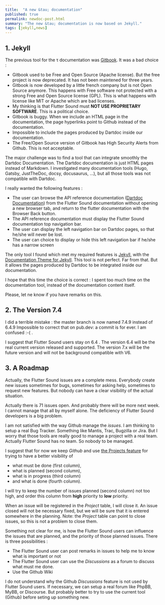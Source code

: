 ```yaml
---
title:  "A new &tau; documentation"
published: true
permalink: newdoc-post.html
summary: "The new &tau; documentation is now based on Jekyll."
tags: [jekyll,news]
---
```


## 1. Jekyll

The previous tool for the &tau; documentation was [Gitbook](https://www.gitbook.com/).
It was a bad choice :
- Gitbook used to be Free and Open Source (Apache license). But the free project is now deprecated. It has not been maintened for three years.
- Gitbook is now developed by a little french company but is not Open Source anymore. This happens with Free software not protected with a strong Free and Open Source license (GPL). This is what happens with license like MIT or Apache which are bad licenses.
- My thinking is that Flutter Sound must **NOT USE PROPRIETARY SOFTWARE**. This is a political choice.
- Gitbook is buggy. When we include an HTML page in the documentation, the page hyperlinks point to Github instead of the documentation.
- Impossible to include the pages produced by Dartdoc inside our documentation.
- The Free/Open Source version of Gitbook has High Security Alerts from Github. This is not acceptable.

The major challenge was to find a tool that can integrate smoothly the Dartdoc Documentation. The Dartdoc documentation is just HTML pages instead of Markdown.
I investigated many documentation tools (Hugo, Gatsby, JustTheDoc, docsy, docusaurus, ...), but all those tools was not compatible with Dartdoc.

I really wanted the following features :
- The user can browse the API reference documentation ([Dartdoc Documentation](dartdoc.html)) from the Flutter Sound documentation without opening a new browser tab, and return to the flutter documentation with the Browser Back button.
- The API reference documentation must display the Flutter Sound documentation top navigation bar.
- The user can display the left navigation bar on Dartdoc pages, so that he/she will never be lost.
- The user can choice to display or hide this left navigation bar if he/she has a narrow screen

The only tool I found which met my required features is [Jekyll](https://jekyllrb.com/), with the [Documentation Theme for Jekyll](https://idratherbewriting.com/documentation-theme-jekyll/index.html).
This tool is not perfect. Far from that. But it allows the pages produced by Dartdoc to be integrated inside our documentation.

I hope that this time the choice is correct : I spent too much time on the documentation tool, instead of the documentation content itself.

Please, let ne know if you have remarks on this.


## 2. The Version 7.4

I did a terrible mistake : the master branch is now named 7.4.9 instead of 6.4.9 Impossible to correct that on pub.dev: a commit is for ever. I am confused :-( .

I suggest that Flutter Sound users stay on 6.4 .  The version 6.4 will be the real current version released and supported.
The version 7.x  will be the future version and will not be background compatible with V6.


## 3. A Roadmap

Actually, the Flutter Sound issues are a complete mess.
Everybody create new issues sometimes for bugs, sometimes for asking help, sometimes to request new features.
But nobody can have a clear visibility of the actual situation.

Actually there is 71 issues open. And probably there will be more next week. I cannot manage that all by myself alone.
The deficiency of Flutter Sound developers is a big problem.

I am not satisfied with the way Github manage the _issues_. I am thinking to setup a real Bug Tracker.
Something like Mantis, Trac, Bugzilla or Jira. But I worry that those tools are really good to manage
a project with a real team. Actually Flutter Sound has no team. So nobody to be managed.

I suggest that for now we keep _Github_ and use [the Projects feature](https://github.com/dooboolab/flutter_sound/projects/3) for trying
to have a better visibility of
- what must be done (first column),
- what is planned (second column),
- what is in progress (third column)
- and what is done (fourth column).

I will try to keep the number of issues planned (second column) not too high, and order this column from **high** priority to **low** priority.

When an issue will be registered in the _Project_ table, I will close it.
An issue closed will not be necessary fixed, but we will be sure that it is entered somewhere in the planning.
Note: the _Project_ table can point to close issues, so this is not a problem to close them.

Something not clear for me, is how the Flutter Sound users can influence the issues that are planned, and the priority of those planned issues.
There is three possibilities :
- The Flutter Sound user can post remarks in issues to help me to know what is important or not
- The Flutter Sound user can use the _Discussions_ as a forum to discuss what must me done.
- Use the Github Wiki

I do not understand why the Github _Discussions_ feature is not used by Flutter Sound users.
If necessary, we can setup a real forum like PhpBB, MyBB, or Discourse. But probably better to try to use the current tool (Github) before seting up something new.

